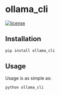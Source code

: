 # ollama_cli

[![license](https://img.shields.io/github/license/hexdump42/ollama_cli.svg)](https://github.com/hexdump42/ollama_cli/blob/main/LICENSE)

## Installation

```bash
pip install ollama_cli
```

## Usage

Usage is as simple as:

```bash
python ollama_cli
```


